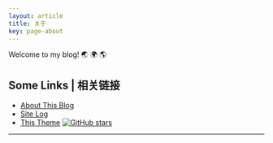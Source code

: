 ```yaml
---
layout: article
title: 关于
key: page-about
---
```

Welcome to my blog! :earth_asia: :earth_africa: :earth_americas:


## Some Links | 相关链接

- [About This Blog](/blog/2015/10/14/about-this-blog.html)
- [Site Log](/blog/site-log.html)
- [This Theme](https://github.com/YangLIU0803/YangLIU0803) [![GitHub stars](https://img.shields.io/github/stars/kitian616/jekyll-TeXt-theme.svg?style=social&label=Stars)]()

---------------------------------------


